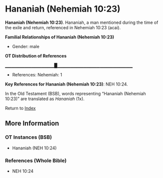 # Hananiah (Nehemiah 10:23)
**Hananiah (Nehemiah 10:23)**. 
Hananiah, a man mentioned during the time of the exile and return, referenced in Nehemiah 10:23 (acai). 




**Familial Relationships of Hananiah (Nehemiah 10:23)**


* Gender: male


**OT Distribution of References**

▁▁▁▁▁▁▁▁▁▁▁▁▁▁▁█▁▁▁▁▁▁▁▁▁▁▁▁▁▁▁▁▁▁▁▁▁▁▁
* References: Nehemiah: 1



**Key References for Hananiah (Nehemiah 10:23)**: 
NEH 10:24. 


In the Old Testament (BSB), words representing “Hananiah (Nehemiah 10:23)” are translated as 
*Hananiah* (1x). 




Return to [Index](00-Index.md)

## More Information

### OT Instances (BSB)

* Hananiah (NEH 10:24)



### References (Whole Bible)

* NEH 10:24



